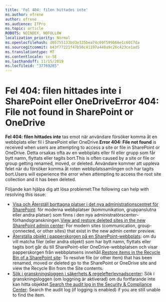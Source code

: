 ```yaml
---
title: 'Fel 404: filen hittades inte'
ms.author: efrene
author: efrene
ms.audience: ITPro
ms.topic: article
ROBOTS: NOINDEX, NOFOLLOW
localization_priority: Normal
ms.openlocfilehash: d05755133bd3e335bea74c69f599b66e1c6017da
ms.sourcegitcommit: b43f77221f47b50c41197a448a9c26c423ce1ad5
ms.translationtype: MT
ms.contentlocale: sv-SE
ms.lasthandoff: 11/15/2019
ms.locfileid: "37769285"
---
```

# <a name="error-404-file-not-found-in-sharepoint-or-onedrive"></a><span data-ttu-id="44acb-102">Fel 404: filen hittades inte i SharePoint eller OneDrive</span><span class="sxs-lookup"><span data-stu-id="44acb-102">Error 404: File not found in SharePoint or OneDrive</span></span>

<span data-ttu-id="44acb-103">**Fel 404: filen hittades inte** tas emot när användare försöker komma åt en webbplats eller fil i SharePoint eller OneDrive.</span><span class="sxs-lookup"><span data-stu-id="44acb-103">**Error 404: File not found** is received when users are attempting to access a site or file in SharePoint or OneDrive.</span></span> <span data-ttu-id="44acb-104">Detta orsakas ofta av en webbplats eller fil eller grupp som får bytt namn, flyttats eller tagits bort.</span><span class="sxs-lookup"><span data-stu-id="44acb-104">This is often caused by a site or file or group getting renamed, moved, or deleted.</span></span>
<span data-ttu-id="44acb-105">Användare kommer att uppleva felet när du försöker komma åt roten webbplatssamlingen och har tagits bort.</span><span class="sxs-lookup"><span data-stu-id="44acb-105">Users will experience the error when attempting to access the root site collection and it has been deleted.</span></span>

<span data-ttu-id="44acb-106">Följande kan hjälpa dig att lösa problemet:</span><span class="sxs-lookup"><span data-stu-id="44acb-106">The following can help with resolving this issue:</span></span>
- <span data-ttu-id="44acb-107">[Visa och Återställ borttagna platser i det nya administrationscentret för SharePoint](https://docs.microsoft.com/sharepoint/view-and-restore-deleted-sites-in-new-admin-center): för moderna webbplatser (kommunikation, gruppanslutna eller andra platser) som finns i den nya administratörscenter-förhandsgranskningen.</span><span class="sxs-lookup"><span data-stu-id="44acb-107">[View and restore deleted sites in the new SharePoint admin center](https://docs.microsoft.com/sharepoint/view-and-restore-deleted-sites-in-new-admin-center):  For modern sites (communication, group-connected, or other sites) that exist in the new admin center preview.</span></span>
- <span data-ttu-id="44acb-108">[Återställa objekt i papperskorgen på en SharePoint-webbplats](https://support.office.com/article/Restore-items-in-the-Recycle-Bin-of-a-SharePoint-site-6df466b6-55f2-4898-8d6e-c0dff851a0be): om du vill matcha filer (eller andra objekt) som har bytt namn, flyttats eller tagits bort går du till SharePoint-eller OneDrive-webbplatsen och visar papperskorgen från webbplatsens innehåll.</span><span class="sxs-lookup"><span data-stu-id="44acb-108">[Restore items in the Recycle Bin of a SharePoint site](https://support.office.com/article/Restore-items-in-the-Recycle-Bin-of-a-SharePoint-site-6df466b6-55f2-4898-8d6e-c0dff851a0be):  To resolve file (or other item) that has been renamed, moved or deleted go to the SharePoint or OneDrive site and view the Recycle Bin from the Site contents.</span></span>
- <span data-ttu-id="44acb-109">[Sök i granskningsloggen i säkerhets &amp; regelefterlevnadscenter](https://docs.microsoft.com/office365/securitycompliance/search-the-audit-log-in-security-and-compliance): Sök i granskningsloggen (om loggning är aktiverad) om du fortfarande inte kan hitta objektet.</span><span class="sxs-lookup"><span data-stu-id="44acb-109">[Search the audit log in the Security &amp; Compliance Center](https://docs.microsoft.com/office365/securitycompliance/search-the-audit-log-in-security-and-compliance):  Search the audit log (if logging is enabled) if you are still unable to find the item.</span></span>